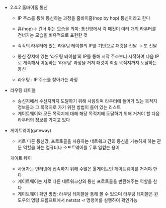 - 2.4.2 홉바이홉 통신
    - IP 주소를 통해 통신하는 과정을 홉바이홉(hop by hop) 통신이라고 한다
    - 홉(hop)→ 건너 뛰는 모습을 의미: 통신망에서 각 패킷이 여러 개의 라우터를 건너가는 모습을 비유적으로 표현한 것
    - 각각의 라우터에 있는 라우팅 테이블의 IP를 기반으로 패킷을 전달 → 또 전달
    
    
    - 통신 장치에 있는 ‘라우팅 테이블’의 IP를 통해 시작 주소부터 시작하여 다음 IP로 계속해서 이동하는 ‘라우팅’ 과정을 거쳐 패킷이 최종 목적지까지 도달하는 통신
    - 라우팅 : IP 주소를 찾아가는 과정
- 라우팅 테이블
    - 송신지에서 수신지까지 도달하기 위해 사용되며 라우터에 들어가 있는 목적지 정보들과 그 목적지로 가기 위한 방법이 들어 있는 리스트
    - 게이트웨이와 모든 목적지에 대해 해당 목적지에 도달하기 위해 거쳐야 할 다음 라우터의 정보를 가지고 있다
- 게이트웨이(gateway)
    - 서로 다른 통신망, 프로토콜을 사용하는 네트워크 간의 통신을 가능하게 하는 관문 역할을 하는 컴퓨터나 소프트웨어를 두루 일컫는 용어
    
    
    게이트 웨이
    
    - 사용자는 인터넷에 접속하기 위해 수많은 톨게이트인 게이트웨이를 거쳐야 한다
    - 게이트웨이는 서로 다른 네트워크상의 통신 프로토콜을 변환해주는 역할을 한다
    - 게이트웨이 확인 방법: 라우팅 테이블을 통해 볼 수 있으며 라우팅 테이블은 윈도우의 명령 프롬프트에서 netstat -r 명령어를 실행하여 확인가능

    

    